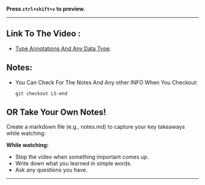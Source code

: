 **Press `ctrl+shift+v` to preview.**

---

## Link To The Video :

- [Type Annotations And Any Data Type](https://www.youtube.com/watch?v=quwf-YbyHVg&list=PLDoPjvoNmBAy532K9M_fjiAmrJ0gkCyLJ&index=5).

## Notes:

- You Can Check For The Notes And Any other INFO When You Checkout:

  ```git
  git checkout L5-end
  ```

## OR Take Your Own Notes!

Create a markdown file (e.g., notes.md) to capture your key takeaways while watching:

**While watching:**

- Stop the video when something important comes up.
- Write down what you learned in simple words.
- Ask any questions you have.

---
